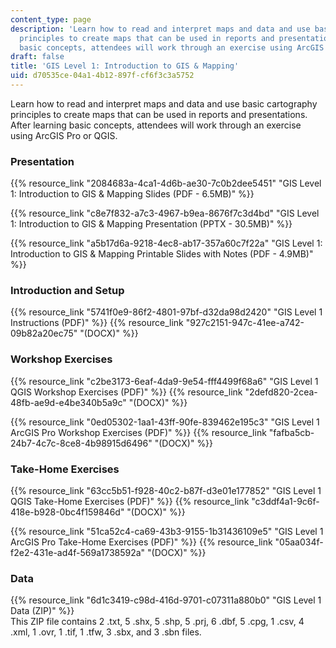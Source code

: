 ```yaml
---
content_type: page
description: 'Learn how to read and interpret maps and data and use basic cartography
  principles to create maps that can be used in reports and presentations. After learning
  basic concepts, attendees will work through an exercise using ArcGIS Pro or QGIS. '
draft: false
title: 'GIS Level 1: Introduction to GIS & Mapping'
uid: d70535ce-04a1-4b12-897f-cf6f3c3a5752
---
```

Learn how to read and interpret maps and data and use basic cartography principles to create maps that can be used in reports and presentations. After learning basic concepts, attendees will work through an exercise using ArcGIS Pro or QGIS.

### Presentation

{{% resource_link "2084683a-4ca1-4d6b-ae30-7c0b2dee5451" "GIS Level 1: Introduction to GIS & Mapping Slides (PDF - 6.5MB)" %}}

{{% resource_link "c8e7f832-a7c3-4967-b9ea-8676f7c3d4bd" "GIS Level 1: Introduction to GIS & Mapping Presentation (PPTX - 30.5MB)" %}}

{{% resource_link "a5b17d6a-9218-4ec8-ab17-357a60c7f22a" "GIS Level 1: Introduction to GIS & Mapping Printable Slides with Notes (PDF - 4.9MB)" %}}

### Introduction and Setup

{{% resource_link "5741f0e9-86f2-4801-97bf-d32da98d2420" "GIS Level 1 Instructions (PDF)" %}} {{% resource_link "927c2151-947c-41ee-a742-09b82a20ec75" "(DOCX)" %}}

### Workshop Exercises

{{% resource_link "c2be3173-6eaf-4da9-9e54-fff4499f68a6" "GIS Level 1 QGIS Workshop Exercises (PDF)" %}} {{% resource_link "2defd820-2cea-48fb-ae9d-e4be340b5a9c" "(DOCX)" %}}

{{% resource_link "0ed05302-1aa1-43ff-90fe-839462e195c3" "GIS Level 1 ArcGIS Pro Workshop Exercises (PDF)" %}} {{% resource_link "fafba5cb-24b7-4c7c-8ce8-4b98915d6496" "(DOCX)" %}}

### Take-Home Exercises

{{% resource_link "63cc5b51-f928-40c2-b87f-d3e01e177852" "GIS Level 1 QGIS Take-Home Exercises (PDF)" %}} {{% resource_link "c3ddf4a1-9c6f-418e-b928-0bc4f159846d" "(DOCX)" %}}

{{% resource_link "51ca52c4-ca69-43b3-9155-1b31436109e5" "GIS Level 1 ArcGIS Pro Take-Home Exercises (PDF)" %}} {{% resource_link "05aa034f-f2e2-431e-ad4f-569a1738592a" "(DOCX)" %}}

### Data

{{% resource_link "6d1c3419-c98d-416d-9701-c07311a880b0" "GIS Level 1 Data (ZIP)" %}}          
This ZIP file contains 2 .txt, 5 .shx, 5 .shp, 5 .prj, 6 .dbf, 5 .cpg, 1 .csv, 4 .xml, 1 .ovr, 1 .tif, 1 .tfw, 3 .sbx, and 3 .sbn files.